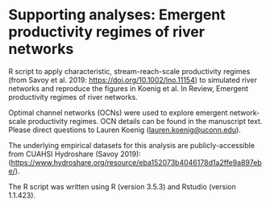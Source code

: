 # Supporting analyses: Emergent productivity regimes of river networks
R script to apply characteristic, stream-reach-scale productivity regimes (from Savoy et al. 2019: https://doi.org/10.1002/lno.11154) to simulated river networks and reproduce the figures in Koenig et al. In Review, Emergent productivity regimes of river networks. 

Optimal channel networks (OCNs) were used to explore emergent network-scale productivity regimes. OCN details can be found in the manuscript text. Please direct questions to Lauren Koenig (lauren.koenig@uconn.edu).

The underlying empirical datasets for this analysis are publicly-accessible from CUAHSI Hydroshare (Savoy 2019): (https://www.hydroshare.org/resource/eba152073b4046178d1a2ffe9a897ebe/).

The R script was written using R (version 3.5.3) and Rstudio (version 1.1.423).
